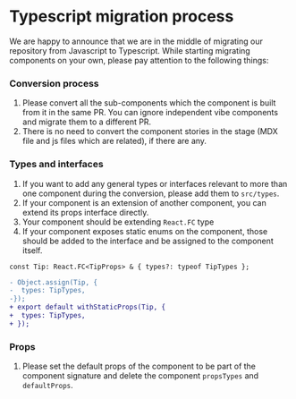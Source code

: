 # Typescript migration process

We are happy to announce that we are in the middle of migrating our repository from Javascript to Typescript.
While starting migrating components on your own, please pay attention to the following things:

### Conversion process

1. Please convert all the sub-components which the component is built from it in the same PR. You can ignore independent vibe components and migrate them to a different PR.
2. There is no need to convert the component stories in the stage (MDX file and js files which are related), if there are any.

### Types and interfaces

1. If you want to add any general types or interfaces relevant to more than one component during the conversion, please add them to `src/types`.
2. If your component is an extension of another component, you can extend its props interface directly.
3. Your component should be extending `React.FC` type
4. If your component exposes static enums on the component, those should be added to the interface and be assigned to the component itself.

```tsx
const Tip: React.FC<TipProps> & { types?: typeof TipTypes };
```

```diff
- Object.assign(Tip, {
-  types: TipTypes,
-});
+ export default withStaticProps(Tip, {
+  types: TipTypes,
+ });
```

### Props

1. Please set the default props of the component to be part of the component signature and delete the component `propsTypes` and `defaultProps`.
